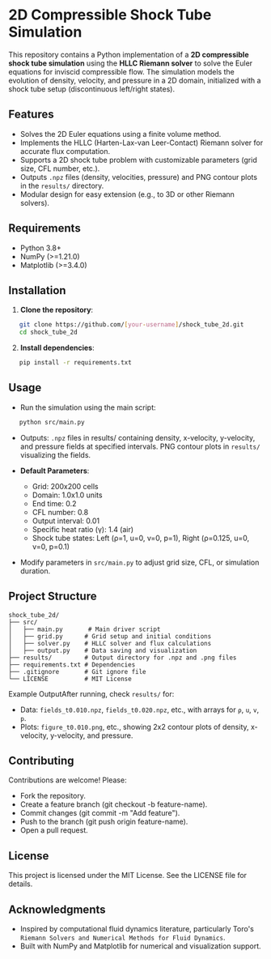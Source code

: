 # 2D Compressible Shock Tube Simulation

This repository contains a Python implementation of a **2D compressible shock tube simulation** using the **HLLC Riemann solver** to solve the Euler equations for inviscid compressible flow.
The simulation models the evolution of density, velocity, and pressure in a 2D domain, initialized with a shock tube setup (discontinuous left/right states).

## Features
- Solves the 2D Euler equations using a finite volume method.
- Implements the HLLC (Harten-Lax-van Leer-Contact) Riemann solver for accurate flux computation.
- Supports a 2D shock tube problem with customizable parameters (grid size, CFL number, etc.).
- Outputs `.npz` files (density, velocities, pressure) and PNG contour plots in the `results/` directory.
- Modular design for easy extension (e.g., to 3D or other Riemann solvers).

## Requirements
- Python 3.8+
- NumPy (>=1.21.0)
- Matplotlib (>=3.4.0)

## Installation
1. **Clone the repository**:
```bash
   git clone https://github.com/[your-username]/shock_tube_2d.git
   cd shock_tube_2d
```

2. **Install dependencies**:
```bash
   pip install -r requirements.txt
```

## Usage
- Run the simulation using the main script:
```bash
   python src/main.py
```
- Outputs: `.npz` files in results/ containing density, x-velocity, y-velocity, and pressure fields at specified intervals.
  PNG contour plots in `results/` visualizing the fields.

- **Default Parameters**:
  - Grid: 200x200 cells
  - Domain: 1.0x1.0 units
  - End time: 0.2
  - CFL number: 0.8
  - Output interval: 0.01
  - Specific heat ratio (γ): 1.4 (air)
  - Shock tube states: Left (ρ=1, u=0, v=0, p=1), Right (ρ=0.125, u=0, v=0, p=0.1)
- Modify parameters in `src/main.py` to adjust grid size, CFL, or simulation duration.



## Project Structure
```
shock_tube_2d/
├── src/
│   ├── main.py       # Main driver script
│   ├── grid.py      # Grid setup and initial conditions
│   ├── solver.py    # HLLC solver and flux calculations
│   ├── output.py    # Data saving and visualization
├── results/         # Output directory for .npz and .png files
├── requirements.txt # Dependencies
├── .gitignore       # Git ignore file
└── LICENSE          # MIT License
```

Example OutputAfter running, check `results/` for: 
- Data: `fields_t0.010.npz`, `fields_t0.020.npz`, etc., with arrays for `ρ`, `u`, `v`, `p`.
- Plots: `figure_t0.010.png`, etc., showing 2x2 contour plots of density, x-velocity, y-velocity, and pressure.

## Contributing
Contributions are welcome! Please:
- Fork the repository.
- Create a feature branch (git checkout -b feature-name).
- Commit changes (git commit -m "Add feature").
- Push to the branch (git push origin feature-name).
- Open a pull request.

## License
This project is licensed under the MIT License. See the LICENSE file for details.

## Acknowledgments
- Inspired by computational fluid dynamics literature, particularly Toro's `Riemann Solvers and Numerical Methods for Fluid Dynamics`.
- Built with NumPy and Matplotlib for numerical and visualization support.





